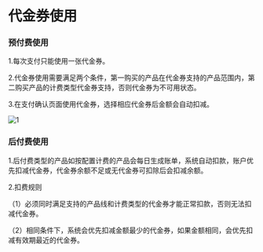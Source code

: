 # **代金券使用**

### **预付费使用**

1.每次支付只能使用一张代金券。

2.代金券使用需要满足两个条件，第一购买的产品在代金券支持的产品范围内，第二购买产品的计费类型代金券支持，否则代金券为不可用状态。

3.在支付确认页面使用代金券，选择相应代金券后金额会自动扣减。

![1](https://github.com/jdcloudcom/cn/blob/joytaobao-coupon-2018122801/image/Coupon-Manage/management-coupon-z-1.png)

### **后付费使用**

1.后付费类型的产品如按配置计费的产品会每日生成账单，系统自动扣款，账户优先扣减代金券，代金券余额不足或无代金券可扣除后会扣减余额。

2.扣费规则

（1）必须同时满足支持的产品线和计费类型的代金券才能正常扣款，否则无法扣减代金券。

（2）相同条件下，系统会优先扣减金额最少的代金券，如果金额相同，会优先扣减有效期最近的代金券。
